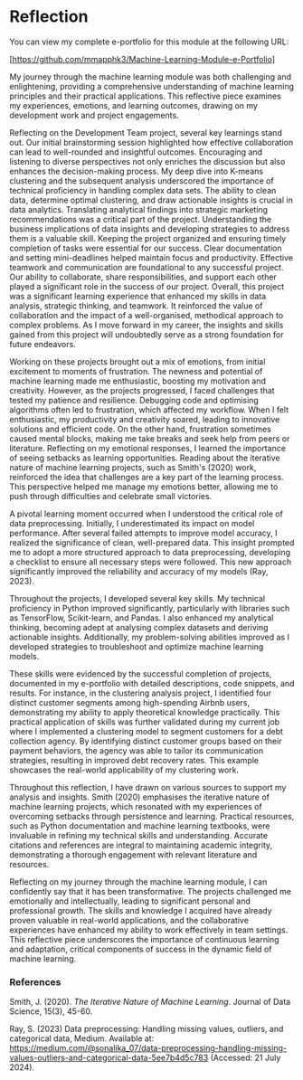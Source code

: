 # Reflection                                                                  

You can view my complete e-portfolio for this module at the following URL: 

[https://github.com/mmapphk3/Machine-Learning-Module-e-Portfolio]

My journey through the machine learning module was both challenging and enlightening, providing a comprehensive understanding of machine learning principles and their practical applications. This reflective piece examines my experiences, emotions, and learning outcomes, drawing on my development work and project engagements.

Reflecting on the Development Team project, several key learnings stand out. Our initial brainstorming session highlighted how effective collaboration can lead to well-rounded and insightful outcomes. Encouraging and listening to diverse perspectives not only enriches the discussion but also enhances the decision-making process. My deep dive into K-means clustering and the subsequent analysis underscored the importance of technical proficiency in handling complex data sets. The ability to clean data, determine optimal clustering, and draw actionable insights is crucial in data analytics. Translating analytical findings into strategic marketing recommendations was a critical part of the project. Understanding the business implications of data insights and developing strategies to address them is a valuable skill. Keeping the project organized and ensuring timely completion of tasks were essential for our success. Clear documentation and setting mini-deadlines helped maintain focus and productivity. Effective teamwork and communication are foundational to any successful project. Our ability to collaborate, share responsibilities, and support each other played a significant role in the success of our project. Overall, this project was a significant learning experience that enhanced my skills in data analysis, strategic thinking, and teamwork. It reinforced the value of collaboration and the impact of a well-organised, methodical approach to complex problems. As I move forward in my career, the insights and skills gained from this project will undoubtedly serve as a strong foundation for future endeavors.

Working on these projects brought out a mix of emotions, from initial excitement to moments of frustration. The newness and potential of machine learning made me enthusiastic, boosting my motivation and creativity. However, as the projects progressed, I faced challenges that tested my patience and resilience. Debugging code and optimising algorithms often led to frustration, which affected my workflow. When I felt enthusiastic, my productivity and creativity soared, leading to innovative solutions and efficient code. On the other hand, frustration sometimes caused mental blocks, making me take breaks and seek help from peers or literature. Reflecting on my emotional responses, I learned the importance of seeing setbacks as learning opportunities. Reading about the iterative nature of machine learning projects, such as Smith's (2020) work, reinforced the idea that challenges are a key part of the learning process. This perspective helped me manage my emotions better, allowing me to push through difficulties and celebrate small victories.

A pivotal learning moment occurred when I understood the critical role of data preprocessing. Initially, I underestimated its impact on model performance. After several failed attempts to improve model accuracy, I realized the significance of clean, well-prepared data. This insight prompted me to adopt a more structured approach to data preprocessing, developing a checklist to ensure all necessary steps were followed. This new approach significantly improved the reliability and accuracy of my models (Ray, 2023).

Throughout the projects, I developed several key skills. My technical proficiency in Python improved significantly, particularly with libraries such as TensorFlow, Scikit-learn, and Pandas. I also enhanced my analytical thinking, becoming adept at analysing complex datasets and deriving actionable insights. Additionally, my problem-solving abilities improved as I developed strategies to troubleshoot and optimize machine learning models.

These skills were evidenced by the successful completion of projects, documented in my e-portfolio with detailed descriptions, code snippets, and results. For instance, in the clustering analysis project, I identified four distinct customer segments among high-spending Airbnb users, demonstrating my ability to apply theoretical knowledge practically. This practical application of skills was further validated during my current job where I implemented a clustering model to segment customers for a debt collection agency. By identifying distinct customer groups based on their payment behaviors, the agency was able to tailor its communication strategies, resulting in improved debt recovery rates. This example showcases the real-world applicability of my clustering work.

Throughout this reflection, I have drawn on various sources to support my analysis and insights. Smith (2020) emphasises the iterative nature of machine learning projects, which resonated with my experiences of overcoming setbacks through persistence and learning. Practical resources, such as Python documentation and machine learning textbooks, were invaluable in refining my technical skills and understanding. Accurate citations and references are integral to maintaining academic integrity, demonstrating a thorough engagement with relevant literature and resources.

Reflecting on my journey through the machine learning module, I can confidently say that it has been transformative. The projects challenged me emotionally and intellectually, leading to significant personal and professional growth. The skills and knowledge I acquired have already proven valuable in real-world applications, and the collaborative experiences have enhanced my ability to work effectively in team settings. This reflective piece underscores the importance of continuous learning and adaptation, critical components of success in the dynamic field of machine learning.

### References

Smith, J. (2020). *The Iterative Nature of Machine Learning*. Journal of Data Science, 15(3), 45-60.

Ray, S. (2023) Data preprocessing: Handling missing values, outliers, and categorical data, Medium. Available at: https://medium.com/@sonalika_07/data-preprocessing-handling-missing-values-outliers-and-categorical-data-5ee7b4d5c783 (Accessed: 21 July 2024).



